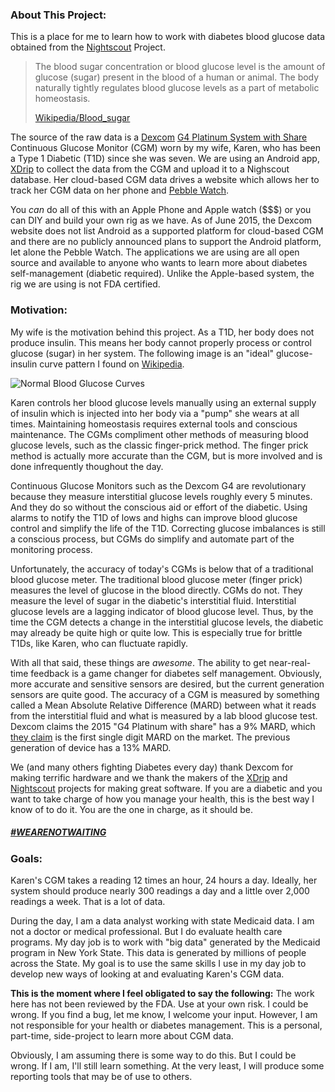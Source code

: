 ### About This Project:

This is a place for me to learn how to work with diabetes blood
glucose data obtained from the
[Nightscout](http://www.nightscout.info/) Project.

> The blood sugar concentration or blood glucose level is the amount
> of glucose (sugar) present in the blood of a human or animal. The
> body naturally tightly regulates blood glucose levels as a part of
> metabolic homeostasis.
>
> [Wikipedia/Blood_sugar](https://en.wikipedia.org/wiki/Blood_sugar)

The source of the raw data is a [Dexcom](http://www.dexcom.com/)
[G4 Platinum System with Share](http://www.dexcom.com/dexcom-g4-platinum-share)
Continuous Glucose Monitor (CGM) worn by my wife, Karen, who has been
a Type 1 Diabetic (T1D) since she was seven. We are using an Android
app, [XDrip](https://stephenblackwasalreadytaken.github.io/xDrip/) to
collect the data from the CGM and upload it to a Nighscout
database. Her cloud-based CGM data drives a website which allows her
to track her CGM data on her phone and
[Pebble Watch](http://www.nightscout.info/wiki/labs/pebble_watchface_custom_alerts).

You *can* do all of this with an Apple Phone and Apple watch ($$$) or
you can DIY and build your own rig as we have. As of June 2015, the
Dexcom website does not list Android as a supported platform for
cloud-based CGM and there are no publicly announced plans to support
the Android platform, let alone the Pebble Watch. The applications we
are using are all open source and available to anyone who wants to
learn more about diabetes self-management (diabetic required). Unlike
the Apple-based system, the rig we are using is not FDA certified.

### Motivation:

My wife is the motivation behind this project. As a T1D, her body does
not produce insulin. This means her body cannot properly process or
control glucose (sugar) in her system. The following image is an
"ideal" glucose-insulin curve pattern I found on
[Wikipedia](https://en.wikipedia.org/wiki/Blood_sugar#/media/File:Suckale08_fig3_glucose_insulin_day.png).

![Normal Blood Glucose Curves](images/suckale08_fig3_glucose_insulin_day.png
 "Jakob Suckale, Michele Solimena - Solimena Lab and Review Suckale
 Solimena 2008 Frontiers in Bioscience PMID 18508724, preprint PDF
 from Nature Precedings, original data: Daly et al. 1998 PMID
 9625092")

Karen controls her blood glucose levels manually using an external
supply of insulin which is injected into her body via a "pump" she
wears at all times. Maintaining homeostasis requires external tools
and conscious maintenance. The CGMs compliment other methods of
measuring blood glucose levels, such as the classic finger-prick
method. The finger prick method is actually more accurate than the
CGM, but is more involved and is done infrequently thoughout the day.

Continuous Glucose Monitors such as the Dexcom G4 are revolutionary
because they measure interstitial glucose levels roughly every 5
minutes. And they do so without the conscious aid or effort of the
diabetic. Using alarms to notify the T1D of lows and highs can improve
blood glucose control and simplify the life of the T1D. Correcting
glucose imbalances is still a conscious process, but CGMs do simplify
and automate part of the monitoring process.

Unfortunately, the accuracy of today's CGMs is below that of a
traditional blood glucose meter. The traditional blood glucose meter
(finger prick) measures the level of glucose in the blood
directly. CGMs do not. They measure the level of sugar in the
diabetic's interstitial fluid. Interstitial glucose levels are a
lagging indicator of blood glucose level. Thus, by the time the CGM
detects a change in the interstitial glucose levels, the diabetic may
already be quite high or quite low. This is especially true for
brittle T1Ds, like Karen, who can fluctuate rapidly.

With all that said, these things are _awesome_. The ability to get
near-real-time feedback is a game changer for diabetes self
management. Obviously, more accurate and sensitive sensors are
desired, but the current generation sensors are quite good. The
accuracy of a CGM is measured by something called a Mean Absolute
Relative Difference (MARD) between what it reads from the interstitial
fluid and what is measured by a lab blood glucose test. Dexcom claims
the 2015 "G4 Platinum with share" has a 9% MARD, which
[they claim](http://www.dexcom.com/dexcom-g4-platinum-performance) is
the first single digit MARD on the market. The previous generation
of device has a 13% MARD.

We (and many others fighting Diabetes every day) thank Dexcom for
making terrific hardware and we thank the makers of the
[XDrip](https://stephenblackwasalreadytaken.github.io/xDrip/) and
[Nightscout](http://www.nightscout.info/) projects for making great
software. If you are a diabetic and you want to take charge of how you
manage your health, this is the best way I know of to do it. You are
the one in charge, as it should be.

##### [#WEARENOTWAITING](https://twitter.com/hashtag/wearenotwaiting)

### Goals:

Karen's CGM takes a reading 12 times an hour, 24 hours a day. Ideally,
her system should produce nearly 300 readings a day and a little over
2,000 readings a week. That is a lot of data.

During the day, I am a data analyst working with state Medicaid
data. I am not a doctor or medical professional. But I do evaluate
health care programs. My day job is to work with "big data" generated
by the Medicaid program in New York State. This data is generated by
millions of people across the State. My goal is to use the same skills
I use in my day job to develop new ways of looking at and evaluating
Karen's CGM data.

**This is the moment where I feel obligated to say the following:**
The work here has not been reviewed by the FDA. Use at your own
risk. I could be wrong. If you find a bug, let me know, I welcome
your input. However, I am not responsible for your health or
diabetes management. This is a personal, part-time, side-project
to learn more about CGM data.


Obviously, I am assuming there is some way to do this. But I could be
wrong. If I am, I'll still learn something. At the very least, I will
produce some reporting tools that may be of use to others.
